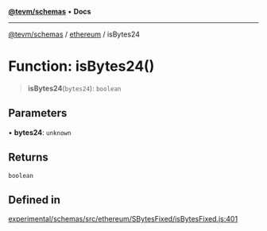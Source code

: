 [**@tevm/schemas**](../../README.md) • **Docs**

***

[@tevm/schemas](../../modules.md) / [ethereum](../README.md) / isBytes24

# Function: isBytes24()

> **isBytes24**(`bytes24`): `boolean`

## Parameters

• **bytes24**: `unknown`

## Returns

`boolean`

## Defined in

[experimental/schemas/src/ethereum/SBytesFixed/isBytesFixed.js:401](https://github.com/qbzzt/tevm-monorepo/blob/main/experimental/schemas/src/ethereum/SBytesFixed/isBytesFixed.js#L401)
